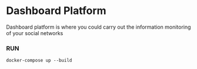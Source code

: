# Dashboard Platform
Dashboard platform is where you could carry out the information monitoring of your social networks

### RUN
    docker-compose up --build
